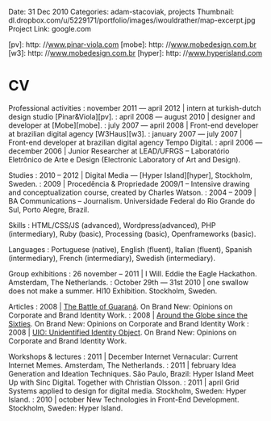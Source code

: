 Date: 31 Dec 2010
Categories: adam-stacoviak, projects
Thumbnail: dl.dropbox.com/u/5229171/portfolio/images/iwouldrather/map-excerpt.jpg
Project Link: google.com



[pv]: http: //www.pinar-viola.com
[mobe]:  http: //www.mobedesign.com.br
[w3]: http: //www.mobedesign.com.br
[hyper]:  http: //www.hyperisland.com

# CV

Professional activities
: november 2011 — april 2012 \| intern at turkish-dutch design studio [Pinar&Viola][pv].
: april 2008 — august 2010 \| designer and developer at [Mobe][mobe].
: july 2007 — april 2008 \| Front-end developer at brazilian digital agency [W3Haus][w3].
: january 2007 — july 2007 \| Front-end developer at brazilian digital agency Tempo Digital.
: april 2006 — december 2006 \| Junior Researcher at LEAD/UFRGS – Laboratório Eletrônico de Arte e Design (Electronic Laboratory of Art and Design).

Studies
: 2010 – 2012 \| Digital Media — [Hyper Island][hyper], Stockholm, Sweden.
: 2009 \| Procedência & Propriedade 2009/1 – Intensive drawing and conceptualization course, created by Charles Watson.
: 2004 – 2009 \| BA Communications – Journalism. Universidade Federal do Rio Grande do Sul, Porto Alegre, Brazil.


Skills
: HTML/CSS/JS (advanced), Wordpress(advanced), PHP (intermediary), Ruby (basic), Processing (basic), Openframeworks (basic).

Languages
: Portuguese (native), English (fluent), Italian (fluent), Spanish (intermediary), French (intermediary), Swedish (intermediary).

Group exhibitions
: 26 november – 2011 \| I Will. Eddie the Eagle Hackathon. Amsterdam, The Netherlands.
: October 29th — 31st 2010 \| one swallow does not make a summer. HI10 Exhibition. Stockholm, Sweden.


Articles
: 2008 \| <a href="http: //www.underconsideration.com/brandnew/archives/the_battle_of_guaran.php">The Battle of Guaraná</a>. On Brand New:  Opinions on Corporate and Brand Identity Work.
: 2008 \| <a href="http: //www.underconsideration.com/brandnew/archives/around_the_globe_since_the_six.php">Around the Globe since the Sixties</a>. On Brand New:  Opinions on Corporate and Brand Identity Work
: 2008 \| <a href="http: //www.underconsideration.com/brandnew/archives/uio_unidentified_identity_obje.php">UIO:  Unidentified Identity Object</a>. On Brand New:  Opinions on Corporate and Brand Identity Work.

Workshops & lectures
: 2011 \| December Internet Vernacular:  Current Internet Memes. Amsterdam, The Netherlands.
: 2011 \| february Idea Generation and Ideation Techniques. São Paulo, Brazil:  Hyper Island Meet Up with Sinc Digital. Together with Christian Olsson.
: 2011 \| april Grid Systems applied to design for digital media. Stockholm, Sweden:  Hyper Island.
: 2010 \| october New Technologies in Front-End Development. Stockholm, Sweden:  Hyper Island.
